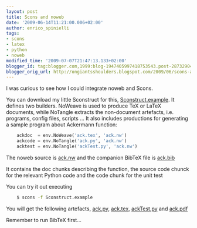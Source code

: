 ```yaml
---
layout: post
title: Scons and noweb
date: '2009-06-14T11:21:00.006+02:00'
author: enrico_spinielli
tags:
- scons
- latex
- python
- noweb
modified_time: '2009-07-07T21:47:13.133+02:00'
blogger_id: tag:blogger.com,1999:blog-1947405997418753543.post-287329049599051800
blogger_orig_url: http://ongiantsshoulders.blogspot.com/2009/06/scons-and-noweb.html
---
```


I was curious to see how I could integrate noweb and Scons.

You can download my little Sconstruct for this, [Sconstruct.example](http://enrico.spinielli.googlepages.com/Sconstruct.example). It defines two builders. NoWeave is used to produce TeX or LaTeX documents, while NoTangle extracts the non-document artefacts, i.e. programs, config files, scripts ... It also includes productions for generating a sample program about Ackermann function:

```python
	ackdoc  = env.NoWeave('ack.tex', 'ack.nw')
	ackcode = env.NoTangle('ack.py', 'ack.nw')
	acktest = env.NoTangle('ackTest.py', 'ack.nw')
```

The noweb source is [ack.nw](http://enrico.spinielli.googlepages.com/ack.nw) and the companion BibTeX file is [ack.bib](http://enrico.spinielli.googlepages.com/ack.bib)

It contains the doc chunks describing the function, the source code chunck for the relevant Python code and the code chunk for the unit test

You can try it out executing

```bash
	$ scons -f Sconstruct.example
```

You will get the following artefacts, [ack.py](http://enrico.spinielli.googlepages.com/ack.py), [ack.tex](http://enrico.spinielli.googlepages.com/ack.tex), [ackTest.py](http://enrico.spinielli.googlepages.com/ackTest.py) and [ack.pdf](http://enrico.spinielli.googlepages.com/ack.pdf)

Remember to run BibTeX first...
